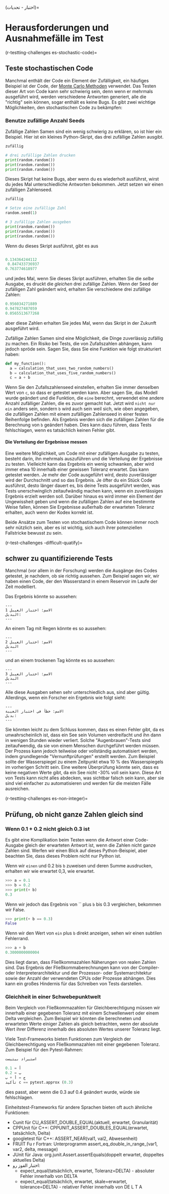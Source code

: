 (اختبار - تحديات)=
# Herausforderungen und Ausnahmefälle im Test

(r-testting-challenges es-stochastic-code)=
## Teste stochastischen Code

Manchmal enthält der Code ein Element der Zufälligkeit, ein häufiges Beispiel ist der Code, der [Monte Carlo Methoden](https://en.wikipedia.org/wiki/Monte_Carlo_method) verwendet. Das Testen dieser Art von Code kann sehr schwierig sein, denn wenn er mehrmals ausgeführt wird, werden verschiedene Antworten generiert, alle die "richtig" sein können, sogar enthält es keine Bugs. Es gibt zwei wichtige Möglichkeiten, den stochastischen Code zu bekämpfen:

### Benutze zufällige Anzahl Seeds

Zufällige Zahlen Samen sind ein wenig schwierig zu erklären, so ist hier ein Beispiel. Hier ist ein kleines Python-Skript, das drei zufällige Zahlen ausgibt.

```python
zufällig

# drei zufällige Zahlen drucken
print(random.random())
print(random.random())
print(random.random())
```

Dieses Skript hat keine Bugs, aber wenn du es wiederholt ausführst, wirst du jedes Mal unterschiedliche Antworten bekommen. Jetzt setzen wir einen zufälligen Zahlenseed.

```python
zufällig

# Setze eine zufällige Zahl
random.seed(1)

# 3 zufällige Zahlen ausgeben
print(random.random())
print(random.random())
print(random.random())
```

Wenn du dieses Skript ausführst, gibt es aus

```python

0.134364244112 
 0.847433736937
0.763774618977
```

und jedes Mal, wenn Sie dieses Skript ausführen, erhalten Sie die *selbe* Ausgabe, es druckt die *gleichen* drei zufällige Zahlen. Wenn der Seed der zufälligen Zahl geändert wird, erhalten Sie verschiedene drei zufällige Zahlen:

```python
0.956034271889
0.947827487059
0.0565513677268
```
aber diese Zahlen erhalten Sie jedes Mal, wenn das Skript in der Zukunft ausgeführt wird.

Zufällige Zahlen Samen sind eine Möglichkeit, die Dinge zuverlässig zufällig zu machen. Ein Risiko bei Tests, die von Zufallszahlen abhängen, kann jedoch spröde sein. Sagen Sie, dass Sie eine Funktion wie folgt strukturiert haben:

```python
def my_function():
  a = calculation_that_uses_two_random_numbers()
  b = calculation_that_uses_five_random_numbers()
  c = a + b
```

Wenn Sie den Zufallszahlenseed einstellen, erhalten Sie immer denselben Wert von `c`, so dass er getestet werden kann. Aber sagen Sie, das Modell wurde geändert und die Funktion, die `eine` berechnt, verwendet eine andere Anzahl zufälliger Zahlen, die es zuvor gemacht hat. Jetzt wird `nicht nur ein` anders sein, sondern `b` wird auch sein weil sich, wie oben angegeben, die zufälligen Zahlen mit einem zufälligen Zahlenseed in einer festen Reihenfolge befinden. Als Ergebnis werden sich die zufälligen Zahlen für die Berechnung von `b` geändert haben. Dies kann dazu führen, dass Tests fehlschlagen, wenn es tatsächlich keinen Fehler gibt.

#### Die Verteilung der Ergebnisse messen

Eine weitere Möglichkeit, um Code mit einer zufälligen Ausgabe zu testen, besteht darin, ihn mehrmals auszuführen und die Verteilung der Ergebnisse zu testen. Vielleicht kann das Ergebnis ein wenig schwanken, aber wird immer etwa 10 innerhalb einer gewissen Toleranz erwartet. Das kann getestet werden. Je mehr der Code ausgeführt wird, desto zuverlässiger wird der Durchschnitt und so das Ergebnis. Je öfter du ein Stück Code ausführst, desto länger dauert es, bis deine Tests ausgeführt werden, was Tests unerschwinglich zeitaufwändig machen kann, wenn ein zuverlässiges Ergebnis erzielt werden soll. Darüber hinaus es wird immer ein Element der Ungewissheit geben und wenn die zufälligen Zahlen auf eine bestimmte Weise fallen, können Sie Ergebnisse außerhalb der erwarteten Toleranz erhalten, auch wenn der Kodex korrekt ist.

Beide Ansätze zum Testen von stochastischem Code können immer noch sehr nützlich sein, aber es ist wichtig, sich auch ihrer potenziellen Fallstricke bewusst zu sein.

(r-test-challenges -difficult-quatify)=
## schwer zu quantifizierende Tests

Manchmal (vor allem in der Forschung) werden die Ausgänge des Codes getestet, je nachdem, ob sie richtig aussehen. Zum Beispiel sagen wir, wir haben einen Code, der den Wasserstand in einem Reservoir im Laufe der Zeit modelliert.

Das Ergebnis könnte so aussehen:

```{figure} ../../figures/eyeball-test1.jpg
---
الاسم: اختبار العيبل 1
البديل:
---
```

An einem Tag mit Regen könnte es so aussehen:

```{figure} ../../figures/eyeball-test2.jpg
---
الاسم: اختبار العيبل 2
البديل
---
```

und an einem trockenen Tag könnte es so aussehen:

```{figure} ../../figures/eyeball-test3.jpg
---
الاسم: اختبار العيبل 3
البديل
---
```

Alle diese Ausgaben sehen sehr unterschiedlich aus, sind aber gültig. Allerdings, wenn ein Forscher ein Ergebnis wie folgt sieht:

```{figure} ../../figures/eyeball-test-error.jpg
---
الاسم: خطأ في اختبار العيبة
بديل:
---
```

Sie könnten leicht zu dem Schluss kommen, dass es einen Fehler gibt, da es unwahrscheinlich ist, dass ein See sein Volumen verdreifacht und ihn dann in wenigen Stunden wieder verliert. Solche "Augenbrauen"-Tests sind zeitaufwendig, da sie von einem Menschen durchgeführt werden müssen. Der Prozess kann jedoch teilweise oder vollständig automatisiert werden, indem grundlegende "Vernunftprüfungen" erstellt werden. Zum Beispiel sollte der Wasserspiegel zu einem Zeitpunkt etwa 10 % des Wasserspiegels im vorherigen Schritt sein. Eine weitere Überprüfung könnte sein, dass es keine negativen Werte gibt, da ein See nicht -30% voll sein kann. Diese Art von Tests kann nicht alles abdecken, was sichtbar falsch sein kann, aber sie sind viel einfacher zu automatisieren und werden für die meisten Fälle ausreichen.

(r-testting-challenges es-non-integer)=
## Prüfung, ob nicht ganze Zahlen gleich sind

### Wenn 0.1 + 0.2 nicht gleich 0.3 ist

Es gibt eine Komplikation beim Testen wenn die Antwort einer Code-Ausgabe gleich der erwarteten Antwort ist, wenn die Zahlen nicht ganze Zahlen sind. Werfen wir einen Blick auf dieses Python-Beispiel, aber beachten Sie, dass dieses Problem nicht nur Python ist.

Wenn wir `einen` und 0.2 bis `b` zuweisen und deren Summe ausdrucken, erhalten wir wie erwartet 0,3, wie erwartet.

```python
>>> a = 0.1
>>> b = 0.2
>>> print(+ b)
0.3
```

Wenn wir jedoch das Ergebnis von `` plus `b` bis 0.3 vergleichen, bekommen wir False.

```python
>>> print(+ b == 0.3)
False
```

Wenn wir den Wert von `ein` plus `b` direkt anzeigen, sehen wir einen subtilen Fehlerrand.

```python
>>> a + b
0.3000000000004
```

Dies liegt daran, dass Fließkommazahlen Näherungen von realen Zahlen sind. Das Ergebnis der Fließkommaberechnungen kann von der Compiler- oder Interpreterarchitektur und der Prozessor- oder Systemarchitektur sowie der Anzahl der verwendeten CPUs oder Prozesse abhängen. Dies kann ein großes Hindernis für das Schreiben von Tests darstellen.

### Gleichheit in einer Schwebepunktwelt

Beim Vergleich von Fließkommazahlen für Gleichberechtigung müssen wir innerhalb einer gegebenen Toleranz mit einem Schwellenwert oder einem Delta vergleichen. Zum Beispiel wir könnten die berechneten und erwarteten Werte einiger Zahlen als gleich betrachten, wenn der absolute Wert ihrer Differenz innerhalb des absoluten Wertes unserer Toleranz liegt.

Viele Test-Frameworks bieten Funktionen zum Vergleich der Gleichberechtigung von Fließkommazahlen mit einer gegebenen Toleranz. Zum Beispiel für den Pytest-Rahmen:

```python
استيراد بيتيست

أ = 0.1
ب = 0.2
ج = أ + ب
تأكيد c == pytest.approx (0.3)
```

dies passt, aber wenn die 0.3 auf 0.4 geändert wurde, würde sie fehlschlagen.

Einheitstest-Frameworks für andere Sprachen bieten oft auch ähnliche Funktionen:

- Cunit für CU_ASSERT_DOUBLE_EQUAL(aktuell, erwartet, Granularität)
- CPPUnit für C++: CPPUNIT_ASSERT_DOUBLES_EQUAL(erwartet, tatsächlich, Delta)
- googletest für C++: ASSERT_NEAR(val1, val2, Abwesenheit)
- FRUIT Fu<unk> r Fortran: Unterprogramm assert_eq_double_in_range_(var1, var2, delta, message)
- JUnit für Java: org.junit.Assert.assertEquals(doppelt erwartet, doppeltes aktuelles Delta)
- اختبار الفوز رو:
  - expect_equal(tatsächlich, erwartet, Toleranz=DELTA) - absoluter Fehler innerhalb von DELTA
  - expect_equal(tatsächlich, erwartet, skale=erwartet, tolerance=DELTA) - relativer Fehler innerhalb von DE L T A
